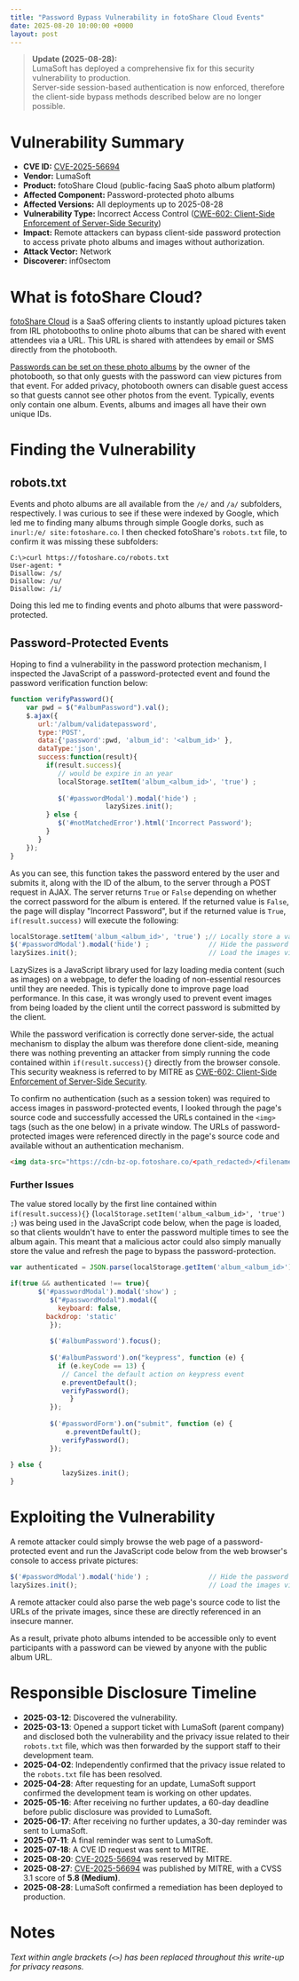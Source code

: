 ```yaml
---
title: "Password Bypass Vulnerability in fotoShare Cloud Events"
date: 2025-08-20 10:00:00 +0000
layout: post
---
```


> **Update (2025-08-28):**  
> LumaSoft has deployed a comprehensive fix for this security vulnerability to production.  
> Server-side session-based authentication is now enforced, therefore the client-side bypass methods described below are no longer possible.

# Vulnerability Summary
- **CVE ID:** [CVE-2025-56694](https://www.cve.org/CVERecord?id=CVE-2025-56694)  
- **Vendor:** LumaSoft  
- **Product:** fotoShare Cloud (public-facing SaaS photo album platform)  
- **Affected Component:** Password-protected photo albums  
- **Affected Versions:** All deployments up to 2025-08-28
- **Vulnerability Type:** Incorrect Access Control ([CWE-602: Client-Side Enforcement of Server-Side Security](https://cwe.mitre.org/data/definitions/602.html))  
- **Impact:** Remote attackers can bypass client-side password protection to access private photo albums and images without authorization.  
- **Attack Vector:** Network  
- **Discoverer:** inf0sectom  

# What is fotoShare Cloud?

[fotoShare Cloud](https://fotoshare.co/) is a SaaS offering clients to instantly upload pictures taken from IRL photobooths to online photo albums that can be shared with event attendees via a URL. This URL is shared with attendees by email or SMS directly from the photobooth. 

[Passwords can be set on these photo albums](https://support.lumasoft.co/hc/en-us/articles/360046797573-Event-Privacy-and-Link-Sharing) by the owner of the photobooth, so that only guests with the password can view pictures from that event. For added privacy, photobooth owners can disable guest access so that guests cannot see other photos from the event. Typically, events only contain one album. Events, albums and images all have their own unique IDs.

# Finding the Vulnerability
## robots.txt
Events and photo albums are all available from the `/e/` and `/a/` subfolders, respectively. I was curious to see if these were indexed by Google, which led me to finding many albums through simple Google dorks, such as `inurl:/e/ site:fotoshare.co`. I then checked fotoShare's `robots.txt` file, to confirm it was missing these subfolders:

```console
C:\>curl https://fotoshare.co/robots.txt
User-agent: *
Disallow: /s/
Disallow: /u/
Disallow: /i/
```

Doing this led me to finding events and photo albums that were password-protected.

## Password-Protected Events

Hoping to find a vulnerability in the password protection mechanism, I inspected the JavaScript of a password-protected event and found the password verification function below:
```javascript
function verifyPassword(){
	var pwd = $("#albumPassword").val();
	$.ajax({
       url:'/album/validatepassword',
       type:'POST',
       data:{'password':pwd, 'album_id': '<album_id>' },
       dataType:'json',
       success:function(result){
       	 if(result.success){
       	    // would be expire in an year
            localStorage.setItem('album_<album_id>', 'true') ;
            
            $('#passwordModal').modal('hide') ;
   	 	 	 	        lazySizes.init();
       	 } else {
       	 	$('#notMatchedError').html('Incorrect Password');
       	 }
       }
    });
}
```

As you can see, this function takes the password entered by the user and submits it, along with the ID of the album, to the server through a POST request in AJAX.
The server returns `True` or `False` depending on whether the correct password for the album is entered. If the returned value is `False`, the page will display "Incorrect Password", but if the returned value is `True`, `if(result.success)` will execute the following:

```javascript
localStorage.setItem('album_<album_id>', 'true') ;// Locally store a value indicating the album as being visible 
$('#passwordModal').modal('hide') ;               // Hide the password prompt
lazySizes.init();                                 // Load the images via LazySizes
```

LazySizes is a JavaScript library used for lazy loading media content (such as images) on a webpage, to defer the loading of non-essential resources until they are needed. This is typically done to improve page load performance. In this case, it was wrongly used to prevent event images from being loaded by the client until the correct password is submitted by the client.

While the password verification is correctly done server-side, the actual mechanism to display the album was therefore done client-side, meaning there was nothing preventing an attacker from simply running the code contained within `if(result.success){}` directly from the browser console. This security weakness is referred to by MITRE as [CWE-602: Client-Side Enforcement of Server-Side Security](https://cwe.mitre.org/data/definitions/602.html).

To confirm no authentication (such as a session token) was required to access images in password-protected events, I looked through the page's source code and successfully accessed the URLs contained in the `<img>` tags (such as the one below) in a private window. The URLs of password-protected images were referenced directly in the page's source code and available without an authentication mechanism.

```html
<img data-src="https://cdn-bz-op.fotoshare.co/<path_redacted>/<filename_redacted>.jpg?aspect_ratio=1:1.002&amp;width=450" class="lazyload border-radius-thumb" onerror="this.src='/img/blank-image.jpg'">
```

### Further Issues

The value stored locally by the first line contained within `if(result.success){}` (`localStorage.setItem('album_<album_id>', 'true') ;`) was being used in the JavaScript code below, when the page is loaded, so that clients wouldn't have to enter the password multiple times to see the album again. This meant that a malicious actor could also simply manually store the value and refresh the page to bypass the password-protection.

```javascript
var authenticated = JSON.parse(localStorage.getItem('album_<album_id>'));

if(true && authenticated !== true){
       $('#passwordModal').modal('show') ;
          $("#passwordModal").modal({
            keyboard: false,
         backdrop: 'static'
          });
          
          $('#albumPassword').focus();
          
          $('#albumPassword').on("keypress", function (e) {            
            if (e.keyCode == 13) {
             // Cancel the default action on keypress event
             e.preventDefault();
             verifyPassword(); 
               }
          });
          
          $('#passwordForm').on("submit", function (e) {            
              e.preventDefault();
             verifyPassword(); 
          });
    
} else {
             lazySizes.init();
}
```


# Exploiting the Vulnerability

A remote attacker could simply browse the web page of a password-protected event and run the JavaScript code below from the web browser's console to access private pictures:

```javascript
$('#passwordModal').modal('hide') ;               // Hide the password prompt
lazySizes.init();                                 // Load the images via LazySizes
```

A remote attacker could also parse the web page's source code to list the URLs of the private images, since these are directly referenced in an insecure manner.

As a result, private photo albums intended to be accessible only to event participants with a password can be viewed by anyone with the public album URL.

# Responsible Disclosure Timeline
- **2025-03-12**: Discovered the vulnerability.
- **2025-03-13**: Opened a support ticket with LumaSoft (parent company) and disclosed both the vulnerability and the privacy issue related to their `robots.txt` file, which was then forwarded by the support staff to their development team.
- **2025-04-02**: Independently confirmed that the privacy issue related to the `robots.txt` file has been resolved.
- **2025-04-28**: After requesting for an update, LumaSoft support confirmed the development team is working on other updates.
- **2025-05-16**: After receiving no further updates, a 60-day deadline before public disclosure was provided to LumaSoft.
- **2025-06-17**: After receiving no further updates, a 30-day reminder was sent to LumaSoft.
- **2025-07-11**: A final reminder was sent to LumaSoft.
- **2025-07-18**: A CVE ID request was sent to MITRE.
- **2025-08-20**: [CVE-2025-56694](https://www.cve.org/CVERecord?id=CVE-2025-56694) was reserved by MITRE.
- **2025-08-27**: [CVE-2025-56694](https://www.cve.org/CVERecord?id=CVE-2025-56694) was published by MITRE, with a CVSS 3.1 score of **5.8 (Medium)**.
- **2025-08-28**: LumaSoft confirmed a remediation has been deployed to production.

# Notes
*Text within angle brackets (`<>`) has been replaced throughout this write-up for privacy reasons.*